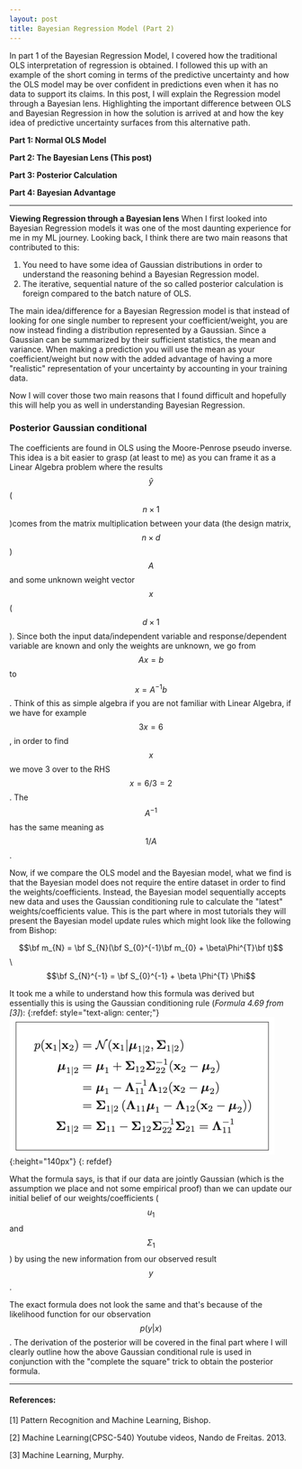 ```yaml
---
layout: post
title: Bayesian Regression Model (Part 2)
---
```


In part 1 of the Bayesian Regression Model, I covered how the traditional OLS interpretation of regression is obtained. I followed this up with an example of the short coming in terms of the predictive uncertainty and how the OLS model may be over confident in predictions even when it has no data to support its claims.
In this post, I will explain the Regression model through a Bayesian lens. Highlighting the important difference between OLS and Bayesian Regression in how the solution is arrived at and how the key idea of predictive uncertainty surfaces from this alternative path.

**Part 1: Normal OLS Model**

**Part 2: The Bayesian Lens (This post)**

**Part 3: Posterior Calculation**

**Part 4: Bayesian Advantage**

---
**Viewing Regression through a Bayesian lens**
When I first looked into Bayesian Regression models it was one of the most daunting experience for me in my ML journey. Looking back, I think there are two main reasons that contributed to this:
1. You need to have some idea of Gaussian distributions in order to understand the reasoning behind a Bayesian Regression model.
2. The iterative, sequential nature of the so called posterior calculation is foreign compared to the batch nature of OLS.

The main idea/difference for a Bayesian Regression model is that instead of looking for one single number to represent your coefficient/weight, you are now instead finding a distribution represented by a Gaussian. Since a Gaussian can be summarized by their sufficient statistics, the mean and variance. When making a prediction you will use the mean as your coefficient/weight but now with the added advantage of having a more "realistic" representation of your uncertainty by accounting in your training data.

Now I will cover those two main reasons that I found difficult and hopefully this will help you as well in understanding Bayesian Regression.

### Posterior Gaussian conditional
The coefficients are found in OLS using the Moore-Penrose pseudo inverse. This idea is a bit easier to grasp (at least to me) as you can frame it as a Linear Algebra problem where the results $$\hat{y}$$ ($$n\times 1$$)comes from the matrix multiplication between your data (the design matrix, $$n\times d$$) $$A$$
and some unknown weight vector $$x$$ ($$ d\times 1$$). Since both the input data/independent variable and response/dependent variable are known and only the weights are unknown, we go from $$Ax=b$$ to $$x=A^{-1}b$$. Think of this as simple algebra if you are not familiar with Linear Algebra, if we have for example $$3x=6$$, in order to find $$x$$ we move 3 over to the RHS $$x=6/3 = 2$$. The $$A^{-1}$$ has the same meaning as $$1/A$$.

Now, if we compare the OLS model and the Bayesian model, what we find is that the Bayesian model does not require the entire dataset in order to find the weights/coefficients. Instead, the Bayesian model sequentially accepts new data and uses the Gaussian conditioning rule to calculate the "latest" weights/coefficients value. This is the part where in most tutorials they will present the Bayesian model update rules which might look like the following from Bishop:

$$\bf m_{N} = \bf S_{N}(\bf S_{0}^{-1}\bf m_{0} + \beta\Phi^{T}\bf t)$$ \\
$$\bf S_{N}^{-1} = \bf S_{0}^{-1} + \beta \Phi^{T} \Phi$$

It took me a while to understand how this formula was derived but essentially this is using the Gaussian conditioning rule (*Formula 4.69 from [3]*):
{:refdef: style="text-align: center;"}
![image](/assets/img/gaussian_condition.png){:height="140px"}
{: refdef}

What the formula says, is that if our data are jointly Gaussian (which is the assumption we place and not some empirical proof) than we can update our initial belief of our weights/coefficients ($$u_{1}$$ and  $$\Sigma_{1}$$) by using the new information from our observed result $$y$$.

The exact formula does not look the same and that's because of the likelihood function for our observation $$p(y|x)$$.
The derivation of the posterior will be covered in the final part where I will clearly outline how the above Gaussian conditional rule is used in conjunction with the "complete the square" trick to obtain the posterior formula.


---
#### References:
[1] Pattern Recognition and Machine Learning, Bishop.

[2] Machine Learning(CPSC-540) Youtube videos, Nando de Freitas. 2013.

[3] Machine Learning, Murphy.
